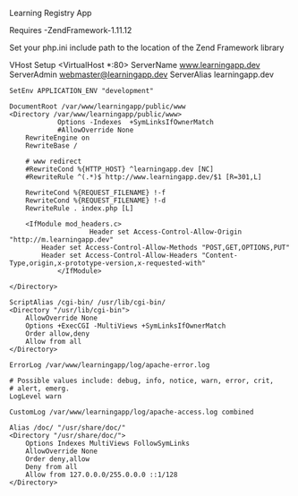 Learning Registry App

Requires 
-ZendFramework-1.11.12

Set your php.ini include path to the location of the Zend Framework library

VHost Setup
<VirtualHost *:80>
	ServerName www.learningapp.dev
	ServerAdmin webmaster@learningapp.dev
	ServerAlias learningapp.dev

	SetEnv APPLICATION_ENV "development"

	DocumentRoot /var/www/learningapp/public/www
	<Directory /var/www/learningapp/public/www>
                Options -Indexes  +SymLinksIfOwnerMatch
                #AllowOverride None
		RewriteEngine on
		RewriteBase /

		# www redirect
		#RewriteCond %{HTTP_HOST} ^learningapp.dev [NC]
		#RewriteRule ^(.*)$ http://www.learningapp.dev/$1 [R=301,L]

		RewriteCond %{REQUEST_FILENAME} !-f
		RewriteCond %{REQUEST_FILENAME} !-d
		RewriteRule . index.php [L]
	
		<IfModule mod_headers.c>
                        Header set Access-Control-Allow-Origin "http://m.learningapp.dev"
			Header set Access-Control-Allow-Methods "POST,GET,OPTIONS,PUT"
			Header set Access-Control-Allow-Headers "Content-Type,origin,x-prototype-version,x-requested-with"
                </IfModule>
	
	</Directory>

	ScriptAlias /cgi-bin/ /usr/lib/cgi-bin/
	<Directory "/usr/lib/cgi-bin">
		AllowOverride None
		Options +ExecCGI -MultiViews +SymLinksIfOwnerMatch
		Order allow,deny
		Allow from all
	</Directory>

	ErrorLog /var/www/learningapp/log/apache-error.log

	# Possible values include: debug, info, notice, warn, error, crit,
	# alert, emerg.
	LogLevel warn

	CustomLog /var/www/learningapp/log/apache-access.log combined

    Alias /doc/ "/usr/share/doc/"
    <Directory "/usr/share/doc/">
        Options Indexes MultiViews FollowSymLinks
        AllowOverride None
        Order deny,allow
        Deny from all
        Allow from 127.0.0.0/255.0.0.0 ::1/128
    </Directory>

</VirtualHost>
